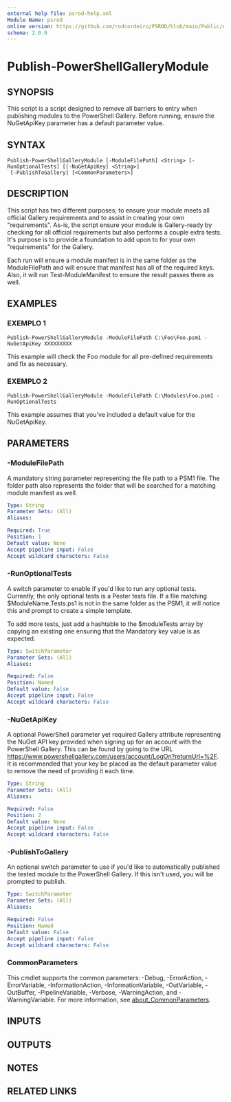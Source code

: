 ```yaml
---
external help file: psrod-help.xml
Module Name: psrod
online version: https://github.com/rodcordeiro/PSROD/blob/main/Public/Authoral/Preventive.ps1
schema: 2.0.0
---
```


# Publish-PowerShellGalleryModule

## SYNOPSIS
This script is a script designed to remove all barriers to entry when publishing modules to the PowerShell
Gallery.
Before running, ensure the NuGetApiKey parameter has a default parameter value.

## SYNTAX

```
Publish-PowerShellGalleryModule [-ModuleFilePath] <String> [-RunOptionalTests] [[-NuGetApiKey] <String>]
 [-PublishToGallery] [<CommonParameters>]
```

## DESCRIPTION
This script has two different purposes; to ensure your module meets all official Gallery requirements and to
assist in creating your own "requirements".
As-is, the script ensure your module is Gallery-ready by checking for
all official requirements but also performs a couple extra tests.
It's purpose is to provide a foundation to
add upon to for your own "requirements" for the Gallery.

Each run will ensure a module manifest is in the same folder as the ModuleFilePath and will ensure that manifest 
has all of the required keys.
Also, it will run Test-ModuleManifest to ensure the result passes there as well.

## EXAMPLES

### EXEMPLO 1
```
Publish-PowerShellGalleryModule -ModuleFilePath C:\Foo\Foo.psm1 -NuGetApiKey XXXXXXXXX
```

This example will check the Foo module for all pre-defined requirements and fix as necessary.

### EXEMPLO 2
```
Publish-PowerShellGalleryModule -ModuleFilePath C:\Modules\Foo.psm1 -RunOptionalTests
```

This example assumes that you've included a default value for the NuGetApiKey.

## PARAMETERS

### -ModuleFilePath
A mandatory string parameter representing the file path to a PSM1 file.
The folder path also represents the 
folder that will be searched for a matching module manifest as well.

```yaml
Type: String
Parameter Sets: (All)
Aliases:

Required: True
Position: 1
Default value: None
Accept pipeline input: False
Accept wildcard characters: False
```

### -RunOptionalTests
A switch parameter to enable if you'd like to run any optional tests.
Currently, the only optional tests is a
Pester tests file.
If a file matching $ModuleName.Tests.ps1 is not in the same folder as the PSM1, it will
notice this and prompt to create a simple template.

To add more tests, just add a hashtable to the $moduleTests array by copying an existing one ensuring
that the Mandatory key value is as expected.

```yaml
Type: SwitchParameter
Parameter Sets: (All)
Aliases:

Required: False
Position: Named
Default value: False
Accept pipeline input: False
Accept wildcard characters: False
```

### -NuGetApiKey
A optional PowerShell parameter yet required Gallery attribute representing the NuGet API key provided when
signing up for an account with the PowerShell Gallery.
This can be found by going to the URL
https://www.powershellgallery.com/users/account/LogOn?returnUrl=%2F.
It is recommended that your key be placed
as the default parameter value to remove the need of providing it each time.

```yaml
Type: String
Parameter Sets: (All)
Aliases:

Required: False
Position: 2
Default value: None
Accept pipeline input: False
Accept wildcard characters: False
```

### -PublishToGallery
An optional switch parameter to use if you'd like to automatically published the tested module to the PowerShell Gallery.
If this isn't used, you will be prompted to publish.

```yaml
Type: SwitchParameter
Parameter Sets: (All)
Aliases:

Required: False
Position: Named
Default value: False
Accept pipeline input: False
Accept wildcard characters: False
```

### CommonParameters
This cmdlet supports the common parameters: -Debug, -ErrorAction, -ErrorVariable, -InformationAction, -InformationVariable, -OutVariable, -OutBuffer, -PipelineVariable, -Verbose, -WarningAction, and -WarningVariable. For more information, see [about_CommonParameters](http://go.microsoft.com/fwlink/?LinkID=113216).

## INPUTS

## OUTPUTS

## NOTES

## RELATED LINKS
